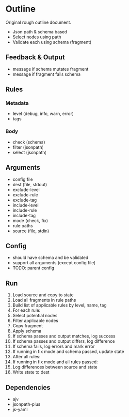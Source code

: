 # Outline

Original rough outline document.

- Json path & schema based
- Select nodes using path
- Validate each using schema (fragment)

## Feedback & Output

- message if schema mutates fragment
- message if fragment fails schema

## Rules

### Metadata

- level (debug, info, warn, error)
- tags

### Body

- check (schema)
- filter (jsonpath)
- select (jsonpath)

## Arguments

- config file
- dest (file, stdout)
- exclude-level
- exclude-rule
- exclude-tag
- include-level
- include-rule
- include-tag
- mode (check, fix)
- rule paths
- source (file, stdin)

## Config

- should have schema and be validated
- support all arguments (except config file)
- TODO: parent config

## Run

1. Load source and copy to state
1. Load all fragments in rule paths
1. Build list of applicable rules by level, name, tag
1. For each rule:
1. Select potential nodes
1. Filter applicable nodes
1. Copy fragment
1. Apply schema
1. If schema passes and output matches, log success
1. If schema passes and output differs, log difference
1. If schema fails, log errors and mark error
1. If running in fix mode and schema passed, update state
1. After all rules:
1. If running in fix mode and all rules passed:
1. Log differences between source and state
1. Write state to dest

## Dependencies

- ajv
- jsonpath-plus
- js-yaml
